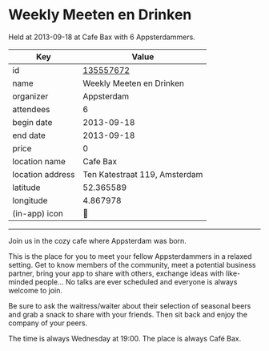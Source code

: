 # Weekly Meeten en Drinken
Held at 2013-09-18 at Cafe Bax with 6 Appsterdammers.
        
|Key|Value
|---|---|
|id|[135557672](https://www.meetup.com/appsterdam/events/135557672/)|
|name|Weekly Meeten en Drinken|
|organizer|Appsterdam|
|attendees|6|
|begin date|2013-09-18|
|end date|2013-09-18|
|price|0|
|location name|Cafe Bax|
|location address|Ten Katestraat 119, Amsterdam|
|latitude|52.365589|
|longitude|4.867978|
|(in-app) icon|🍺|

---

Join us in the cozy cafe where Appsterdam was born.

This is the place for you to meet your fellow Appsterdammers in a relaxed setting. Get to know members of the community, meet a potential business partner, bring your app to share with others, exchange ideas with like-minded people... No talks are ever scheduled and everyone is always welcome to join.

Be sure to ask the waitress/waiter about their selection of seasonal beers and grab a snack to share with your friends. Then sit back and enjoy the company of your peers.

The time is always Wednesday at 19:00. The place is always Café Bax.


